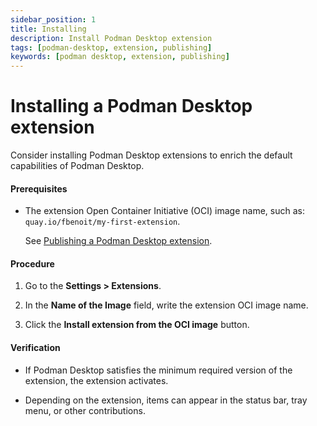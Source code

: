 ```yaml
---
sidebar_position: 1
title: Installing
description: Install Podman Desktop extension
tags: [podman-desktop, extension, publishing]
keywords: [podman desktop, extension, publishing]
---
```


# Installing a Podman Desktop extension

Consider installing Podman Desktop extensions to enrich the default capabilities of Podman Desktop.

#### Prerequisites

- The extension Open Container Initiative (OCI) image name, such as: `quay.io/fbenoit/my-first-extension`.

  See [Publishing a Podman Desktop extension](/docs/extensions/publish).

#### Procedure

1. Go to the **<Icon icon="fa-solid fa-cog" size="lg" /> Settings > Extensions**.

1. In the **Name of the Image** field, write the extension OCI image name.

1. Click the **Install extension from the OCI image** button.

#### Verification

- If Podman Desktop satisfies the minimum required version of the extension, the extension activates.

- Depending on the extension, items can appear in the status bar, tray menu, or other contributions.
